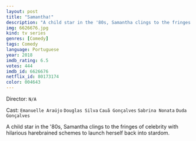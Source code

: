 ```yaml
---
layout: post
title: "Samantha!"
description: "A child star in the '80s, Samantha clings to the fringes of celebrity with hilarious harebrained schemes to launch herself back into stardom..."
img: 6626676.jpg
kind: tv series
genres: [Comedy]
tags: Comedy 
language: Portuguese
year: 2018
imdb_rating: 6.5
votes: 444
imdb_id: 6626676
netflix_id: 80173174
color: 004643
---
```

Director: `N/A`  

Cast: `Emanuelle Araújo` `Douglas Silva` `Cauã Gonçalves` `Sabrina Nonata` `Duda Gonçalves` 

A child star in the '80s, Samantha clings to the fringes of celebrity with hilarious harebrained schemes to launch herself back into stardom.